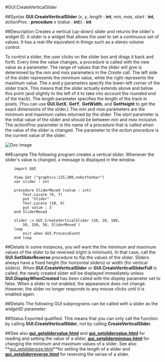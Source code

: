 
#GUI.CreateVerticalSlider

##Syntax
**GUI.CreateVerticalSlider** (_x_, _y_, _length_ : **int**,    _min_, _max_, _start_ : **int**, _actionProc_ : **procedure** _x_ (_value_ : **int**)) : **int**



##Description
Creates a vertical (up-down) slider and returns the slider's widget ID. 
A slider is a widget that allows the user to set a continuous set of values. It has a real-life equivalent in things such as a stereo volume control.

To control a slider, the user clicks on the slider box and drags it back and forth. Every time the value changes, a procedure is called with the new value as a parameter.
The range of values that the slider will give is determined by the _min_ and _max_ parameters in the _Create_ call. The left side of the slider represents the minimum value, while the right represents the maximum value. 
The _x_ and _y_ parameters specify the lower-left corner of the slider track. This means that the slider actually extends above and below this point (and slightly to the left of it to take into account the rounded end of the track). The _length_ parameter specifies the length of the track in pixels. (You can use **GUI.GetX**_,_ **GetY**_,_ **GetWidth**, and **GetHeight** to get the exact dimensions of the slider.) The _min_ and _max_ parameters are the minimum and maximum valies returned by the slider. The _start_ parameter is the initial value of the slider and should be between _min_ and _max_ inclusive. The _actionProc_ parameter is the name of a procedure that is called when the value of the slider is changed. The parameter to the _action procedure_ is the current value of the slider.

![Doc image](gui_createverticalslider01.gif)


##Example
The following program creates a vertical slider. Whenever the slider's value is changed, a message is displayed in the window.



        import GUI
        
        View.Set ("graphics:125;200,nobuttonbar") 
        var slider : int
        
        procedure SliderMoved (value : int)
            Text.Locate (9, 7)
            put "Slider"
            Text.Locate (10, 9)
            put value : 3
        end SliderMoved 
        
        slider := GUI.CreateVerticalSlider (20, 10, 180,
            50, 150, 50, SliderMoved )
        loop
            exit when GUI.ProcessEvent
        end loop
##Details
In some instances, you will want the the minimum and maximum values of the slider to be reversed (right is minimum). In that case, call the **GUI.SetSliderReverse** procedure to flip the values of the slider.
Sliders always have a fixed height (for horizontal sliders) or width (for vertical sliders). 
When **GUI.CreateVerticalSlider** or **GUI.CreateVerticalSliderFull** is called, the newly created slider will be displayed immediately unless **GUI.DisplayWhenCreated** has been called with the _display_ parameter set to false. 
When a slider is not enabled, the appearance does not change. However, the slider no longer responds to any mouse clicks until it is enabled again.



##Details
The following GUI subprograms can be called with a slider as the _widgetID_ parameter:






##Status
Exported qualified.
This means that you can only call the function by calling **GUI.CreateVerticalSlider**, not by calling **CreateVerticalSlider**.



##See also
**[gui_getslidervalue.html](GUI.GetSliderValue)** and **[gui_setslidervalue.html](GUI.SetSliderValue)** for reading and setting the value of a slider, **[gui_setsliderminmax.html](GUI.SetSliderMinMax)** for changing the minimum and maximum values of a slider. See also **[gui_setslidersize.html](GUI.SetSliderSize)**for setting the length of a slider and **[gui_setsliderreverse.html](GUI.SetSliderReverse)** for reversing the sense of a slider.


